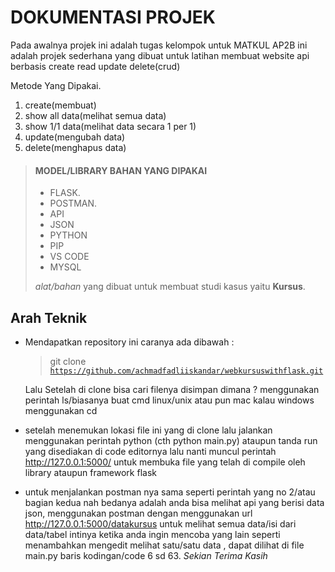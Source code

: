 # DOKUMENTASI PROJEK

Pada awalnya projek ini adalah tugas kelompok untuk MATKUL AP2B ini adalah projek sederhana yang dibuat untuk latihan membuat website api berbasis create read update delete(crud)

<p>Metode Yang Dipakai.</p>
	<ol>
  <li>create(membuat)</li>
  <li>show all data(melihat semua data)</li>
  <li>show 1/1 data(melihat data secara 1 per 1)</li>
  <li>update(mengubah data)</li>
  <li>delete(menghapus data)</li>
</ol>

> #### MODEL/LIBRARY BAHAN YANG DIPAKAI
>
> - FLASK.
> - POSTMAN.
> - API
> - JSON
> - PYTHON
> - PIP
> - VS CODE
> - MYSQL
>
>  *alat/bahan* yang dibuat untuk membuat studi kasus yaitu **Kursus**.

<h2>Arah Teknik</h2>

* Mendapatkan repository ini caranya ada dibawah :
  > git clone <code>https://github.com/achmadfadliiskandar/webkursuswithflask.git</code>

    Lalu Setelah di clone bisa cari filenya disimpan dimana ? menggunakan perintah ls/biasanya buat cmd linux/unix atau pun mac kalau windows menggunakan cd

* setelah menemukan lokasi file ini yang di clone lalu jalankan menggunakan perintah python (cth python main.py) ataupun tanda run yang disediakan di code editornya lalu nanti muncul perintah http://127.0.0.1:5000/ untuk membuka file yang telah di compile oleh library ataupun framework flask 

* untuk menjalankan postman nya sama seperti perintah yang no 2/atau bagian kedua nah bedanya adalah anda bisa melihat api yang berisi data json, menggunakan postman dengan menggunakan url http://127.0.0.1:5000/datakursus untuk melihat semua data/isi dari data/tabel intinya ketika anda ingin mencoba yang lain seperti menambahkan mengedit melihat satu/satu data , dapat dilihat di file main.py baris kodingan/code 6 sd 63. <em>Sekian Terima Kasih</em>


